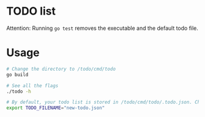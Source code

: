 # TODO list

Attention: Running `go test` removes the executable and the default todo file.

# Usage

```bash
# Change the directory to /todo/cmd/todo
go build

# See all the flags
./todo -h

# By default, your todo list is stored in /todo/cmd/todo/.todo.json. Change the file name with an env variable by:
export TODO_FILENAME="new-todo.json"
```
